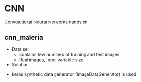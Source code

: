 # CNN
Convolutional Neural Networks hands on


## cnn_maleria
* Data set 
  - contains few numbers of training and test images
  - Real images, .png, variable size
* Solution
 - keras synthetic data generator (ImageDataGenerator) is used 
 
